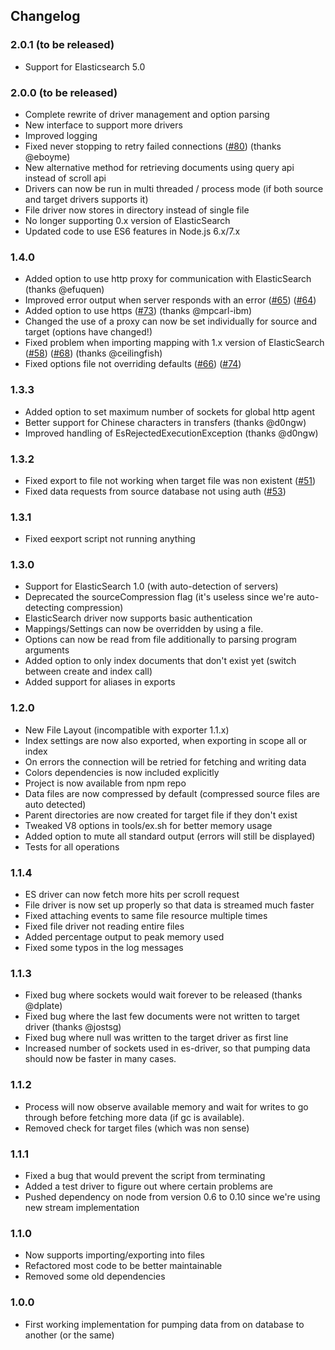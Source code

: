 ## Changelog

### 2.0.1 (to be released)
* Support for Elasticsearch 5.0

### 2.0.0 (to be released)
* Complete rewrite of driver management and option parsing
* New interface to support more drivers
* Improved logging
* Fixed never stopping to retry failed connections ([#80](https://github.com/mallocator/Elasticsearch-Exporter/issues/80)) (thanks @eboyme)
* New alternative method for retrieving documents using query api instead of scroll api
* Drivers can now be run in multi threaded / process mode (if both source and target drivers supports it)
* File driver now stores in directory instead of single file
* No longer supporting 0.x version of ElasticSearch
* Updated code to use ES6 features in Node.js 6.x/7.x

### 1.4.0
* Added option to use http proxy for communication with ElasticSearch (thanks @efuquen)
* Improved error output when server responds with an error ([#65](https://github.com/mallocator/Elasticsearch-Exporter/issues/65)) ([#64](https://github.com/mallocator/Elasticsearch-Exporter/issues/64))
* Added option to use https ([#73](https://github.com/mallocator/Elasticsearch-Exporter/issues/73)) (thanks @mpcarl-ibm)
* Changed the use of a proxy can now be set individually for source and target (options have changed!)
* Fixed problem when importing mapping with 1.x version of ElasticSearch ([#58](https://github.com/mallocator/Elasticsearch-Exporter/issues/58)) ([#68](https://github.com/mallocator/Elasticsearch-Exporter/issues/68)) (thanks @ceilingfish)
* Fixed options file not overriding defaults ([#66](https://github.com/mallocator/Elasticsearch-Exporter/issues/66)) ([#74](https://github.com/mallocator/Elasticsearch-Exporter/issues/74))

### 1.3.3
* Added option to set maximum number of sockets for global http agent
* Better support for Chinese characters in transfers (thanks @d0ngw)
* Improved handling of EsRejectedExecutionException (thanks @d0ngw)

### 1.3.2
* Fixed export to file not working when target file was non existent ([#51](https://github.com/mallocator/Elasticsearch-Exporter/issues/51))
* Fixed data requests from source database not using auth ([#53](https://github.com/mallocator/Elasticsearch-Exporter/pull/53))

### 1.3.1
* Fixed eexport script not running anything

### 1.3.0
* Support for ElasticSearch 1.0 (with auto-detection of servers)
* Deprecated the sourceCompression flag (it's useless since we're auto-detecting compression)
* ElasticSearch driver now supports basic authentication
* Mappings/Settings can now be overridden by using a file.
* Options can now be read from file additionally to parsing program arguments
* Added option to only index documents that don't exist yet (switch between create and index call)
* Added support for aliases in exports

### 1.2.0
* New File Layout (incompatible with exporter 1.1.x)
* Index settings are now also exported, when exporting in scope all or index
* On errors the connection will be retried for fetching and writing data
* Colors dependencies is now included explicitly
* Project is now available from npm repo
* Data files are now compressed by default (compressed source files are auto detected)
* Parent directories are now created for target file if they don't exist
* Tweaked V8 options in tools/ex.sh for better memory usage
* Added option to mute all standard output (errors will still be displayed)
* Tests for all operations

### 1.1.4
* ES driver can now fetch more hits per scroll request
* File driver is now set up properly so that data is streamed much faster
* Fixed attaching events to same file resource multiple times
* Fixed file driver not reading entire files
* Added percentage output to peak memory used
* Fixed some typos in the log messages

### 1.1.3
* Fixed bug where sockets would wait forever to be released (thanks @dplate)
* Fixed bug where the last few documents were not written to target driver (thanks @jostsg)
* Fixed bug where null was written to the target driver as first line
* Increased number of sockets used in es-driver, so that pumping data should now be faster in many cases.

### 1.1.2
* Process will now observe available memory and wait for writes to go through before fetching more data (if gc is available).
* Removed check for target files (which was non sense)

### 1.1.1
* Fixed a bug that would prevent the script from terminating
* Added a test driver to figure out where certain problems are
* Pushed dependency on node from version 0.6 to 0.10 since we're using new stream implementation

### 1.1.0
* Now supports importing/exporting into files
* Refactored most code to be better maintainable
* Removed some old dependencies

### 1.0.0
* First working implementation for pumping data from on database to another (or the same)
